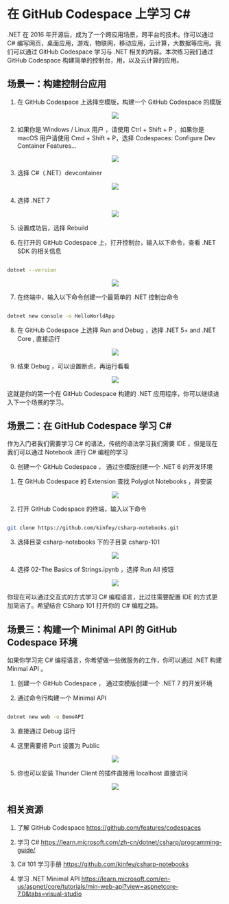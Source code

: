 # **在 GitHub Codespace 上学习 C#**

.NET 在 2016 年开源后，成为了一个跨应用场景，跨平台的技术。你可以通过 C# 编写网页，桌面应用，游戏，物联网，移动应用，云计算，大数据等应用。我们可以通过 GitHub Codespace 学习与 .NET 相关的内容。本次练习我们通过 GitHub Codespace 构建简单的控制台，用，以及云计算的应用。

## **场景一：构建控制台应用**

1. 在 GitHub Codespace 上选择空模版，构建一个 GitHub Codespace 的模版

<div style="text-align:center">
 <img src="./imgs/01/CSharp/00.png"/>
</div>

2. 如果你是 Windows / Linux 用户 ，请使用 Ctrl + Shift + P ，如果你是 macOS 用户请使用 Cmd + Shift + P，选择 Codespaces: Configure Dev Container Features...

<div style="text-align:center">
 <img src="./imgs/01/CSharp/01.png"/>
</div>

3. 选择 C#（.NET）devcontainer 


<div style="text-align:center">
 <img src="./imgs/01/CSharp/02.png"/>
</div>

4. 选择 .NET 7

<div style="text-align:center">
 <img src="./imgs/01/CSharp/03.png"/>
</div>

5. 设置成功后，选择 Rebuild

6. 在打开的 GitHub Codespace 上，打开控制台，输入以下命令，查看 .NET SDK 的相关信息

```bash

dotnet --version

```

<div style="text-align:center">
 <img src="./imgs/01/CSharp/04.png"/>
</div>

7. 在终端中，输入以下命令创建一个最简单的 .NET 控制台命令


```bash

dotnet new console -o HelloWorldApp

```


8. 在 GitHub Codespace 上选择 Run and Debug ，选择 .NET 5+ and .NET Core , 直接运行


<div style="text-align:center">
 <img src="./imgs/01/CSharp/05.png"/>
</div>

9.  结束 Debug ，可以设置断点，再运行看看

<div style="text-align:center">
 <img src="./imgs/01/CSharp/06.png"/>
</div>

这就是你的第一个在 GitHub Codespace 构建的 .NET 应用程序，你可以继续进入下一个场景的学习。


## **场景二：在 GitHub Codespace  学习 C#**

作为入门者我们需要学习 C# 的语法，传统的语法学习我们需要 IDE ，但是现在我们可以通过 Notebook 进行 C# 编程的学习

0. 创建一个 GitHub Codespace ， 通过空模版创建一个 .NET 6 的开发环境

1. 在 GitHub Codespace 的 Extension 查找 Polyglot Notebooks ，并安装


<div style="text-align:center">
 <img src="./imgs/01/CSharp/071.png"/>
</div>


2. 打开 GitHub Codespace 的终端，输入以下命令

```bash

git clone https://github.com/kinfey/csharp-notebooks.git

```

3. 选择目录 csharp-notebooks 下的子目录 csharp-101


<div style="text-align:center">
 <img src="./imgs/01/CSharp/08.png"/>
</div>

4. 选择 02-The Basics of Strings.ipynb ，选择 Run All 按钮


<div style="text-align:center">
 <img src="./imgs/01/CSharp/09.png"/>
</div>

你现在可以通过交互式的方式学习 C# 编程语言，比过往需要配置 IDE 的方式更加简洁了。希望结合 CSharp 101 打开你的 C# 编程之路。


## **场景三：构建一个 Minimal API 的 GitHub Codespace 环境**

如果你学习完 C# 编程语言，你希望做一些微服务的工作，你可以通过 .NET 构建 Minmal API 。

1. 创建一个 GitHub Codespace ， 通过空模版创建一个 .NET 7 的开发环境

2. 通过命令行构建一个 Minimal API

```bash

dotnet new web -o DemoAPI

```

3. 直接通过 Debug 运行

4. 这里需要把 Port 设置为 Public


<div style="text-align:center">
 <img src="./imgs/01/CSharp/10.png"/>
</div>

5. 你也可以安装 Thunder Client 的插件直接用 localhost 直接访问


<div style="text-align:center">
 <img src="./imgs/01/CSharp/11.png"/>
</div>

## **相关资源**

1. 了解 GitHub Codespace https://github.com/features/codespaces 
   
2. 学习 C# https://learn.microsoft.com/zh-cn/dotnet/csharp/programming-guide/ 
   
3. C# 101 学习手册 https://github.com/kinfey/csharp-notebooks
   
4. 学习 .NET  Minimal API https://learn.microsoft.com/en-us/aspnet/core/tutorials/min-web-api?view=aspnetcore-7.0&tabs=visual-studio
 

















